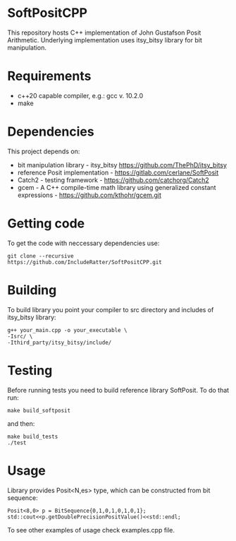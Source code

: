 # SoftPositCPP
This repository hosts C++ implementation of John Gustafson Posit Arithmetic. Underlying implementation uses itsy_bitsy library for bit manipulation.
# Requirements
- c++20 capable compiler, e.g.: gcc v. 10.2.0
- make
# Dependencies
This project depends on:
- bit manipulation library - itsy_bitsy https://github.com/ThePhD/itsy_bitsy
- reference Posit implementation - https://gitlab.com/cerlane/SoftPosit
- Catch2 - testing framework - https://github.com/catchorg/Catch2
- gcem - A C++ compile-time math library using generalized constant expressions - https://github.com/kthohr/gcem.git 
# Getting code
To get the code with neccessary dependencies use:
```
git clone --recursive https://github.com/IncludeRatter/SoftPositCPP.git
```
# Building
To build library you point your compiler to src directory and includes of itsy_bitsy library:
```
g++ your_main.cpp -o your_executable \
-Isrc/ \
-Ithird_party/itsy_bitsy/include/
```
# Testing
Before running tests you need to build reference library SoftPosit. To do that run:
```
make build_softposit
```
and then:
```
make build_tests
./test
```
# Usage
Library provides Posit<N,es> type, which can be constructed from bit sequence:
```
Posit<8,0> p = BitSequence{0,1,0,1,0,1,0,1};
std::cout<<p.getDoublePrecisionPositValue()<<std::endl;
```
To see other examples of usage check examples.cpp file.
